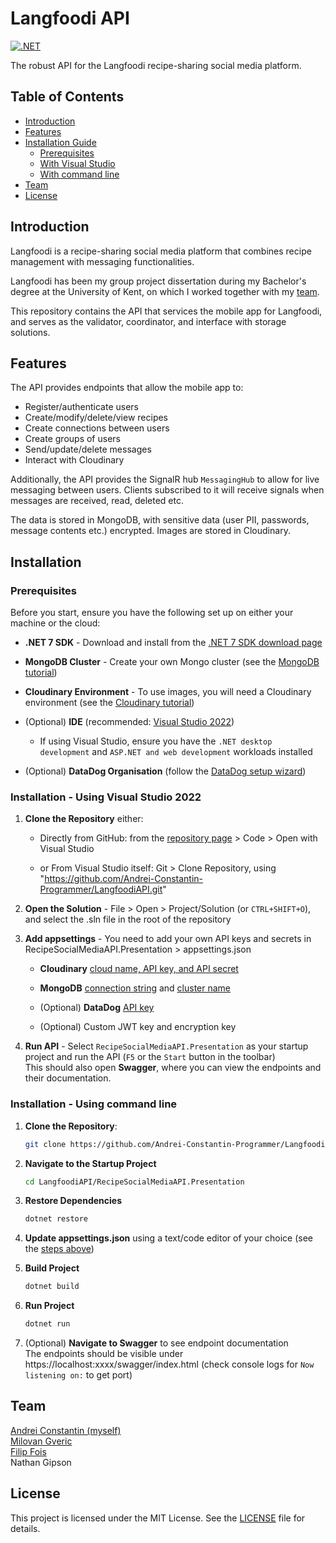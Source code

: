 # Langfoodi API
[![.NET](https://github.com/Andrei-Constantin-Programmer/LangfoodiAPI/actions/workflows/dotnet.yml/badge.svg)](https://github.com/Andrei-Constantin-Programmer/LangfoodiAPI/actions/workflows/dotnet.yml)

The robust API for the Langfoodi recipe-sharing social media platform.


## Table of Contents
- [Introduction](#introduction)
- [Features](#features)
- [Installation Guide](#installation)
  - [Prerequisites](#prerequisites)
  - [With Visual Studio](#with-vs)
  - [With command line](#with-cmd) 
- [Team](#team)
- [License](#license)



## Introduction  
Langfoodi is a recipe-sharing social media platform that combines recipe management with messaging functionalities.  

Langfoodi has been my group project dissertation during my Bachelor's degree at the University of Kent, on which I worked together with my [team](#team).  

This repository contains the API that services the mobile app for Langfoodi, and serves as the validator, coordinator, and interface with storage solutions. 



## Features
The API provides endpoints that allow the mobile app to:
- Register/authenticate users
- Create/modify/delete/view recipes
- Create connections between users
- Create groups of users
- Send/update/delete messages
- Interact with Cloudinary

Additionally, the API provides the SignalR hub `MessagingHub` to allow for live messaging between users. Clients subscribed to it will receive signals when messages are received, read, deleted etc.

The data is stored in MongoDB, with sensitive data (user PII, passwords, message contents etc.) encrypted. Images are stored in Cloudinary.



## Installation
### Prerequisites
Before you start, ensure you have the following set up on either your machine or the cloud:
- **.NET 7 SDK** - Download and install from the [.NET 7 SDK download page](https://dotnet.microsoft.com/download/dotnet/7.0)

- **MongoDB Cluster** - Create your own Mongo cluster (see the [MongoDB tutorial](https://www.mongodb.com/docs/atlas/tutorial/create-new-cluster/))

- **Cloudinary Environment** - To use images, you will need a Cloudinary environment (see the [Cloudinary tutorial](https://cloudinary.com/documentation/how_to_integrate_cloudinary))

- (Optional) **IDE** (recommended: [Visual Studio 2022](https://visualstudio.microsoft.com/downloads/))

  -  If using Visual Studio, ensure you have the `.NET desktop development` and `ASP.NET and web development` workloads installed

- (Optional) **DataDog Organisation** (follow the [DataDog setup wizard](https://www.datadoghq.com/))



<a name="with-vs"></a>
### Installation - Using Visual Studio 2022
1. **Clone the Repository** either:

    - Directly from GitHub: from the [repository page](https://github.com/Andrei-Constantin-Programmer/LangfoodiAPI) > Code > Open with Visual Studio

    - or From Visual Studio itself: Git > Clone Repository, using "https://github.com/Andrei-Constantin-Programmer/LangfoodiAPI.git"

2. **Open the Solution** - File > Open > Project/Solution (or `CTRL+SHIFT+O`), and select the .sln file in the root of the repository
<a name="app-settings"></a>
3. **Add appsettings** - You need to add your own API keys and secrets in RecipeSocialMediaAPI.Presentation > appsettings.json  
    - **Cloudinary** [cloud name, API key, and API secret](https://cloudinary.com/documentation/cloudinary_credentials_tutorial)  

    - **MongoDB** [connection string](https://www.mongodb.com/resources/products/fundamentals/mongodb-connection-string#:~:text=How%20to%20get%20your%20MongoDB,connection%20string%20for%20your%20cluster.) and [cluster name](https://www.mongodb.com/resources/products/fundamentals/clusters)

    - (Optional) **DataDog** [API key](https://docs.datadoghq.com/account_management/api-app-keys/)  

    - (Optional) Custom JWT key and encryption key  

4. **Run API** - Select `RecipeSocialMediaAPI.Presentation` as your startup project and run the API (`F5` or the `Start` button in the toolbar)  
   This should also open **Swagger**, where you can view the endpoints and their documentation.



<a name="with-cmd"></a>
### Installation - Using command line
1. **Clone the Repository**:

   ```bash
   git clone https://github.com/Andrei-Constantin-Programmer/LangfoodiAPI.git
   ```
2. **Navigate to the Startup Project**

   ```bash
   cd LangfoodiAPI/RecipeSocialMediaAPI.Presentation
   ```
3. **Restore Dependencies**

   ```bash
   dotnet restore
   ```
4. **Update appsettings.json** using a text/code editor of your choice (see the [steps above](#app-settings))

5. **Build Project**

   ```bash
   dotnet build
   ```
6. **Run Project**

   ```bash
   dotnet run
   ```
7. (Optional) **Navigate to Swagger** to see endpoint documentation  
  The endpoints should be visible under https://localhost:xxxx/swagger/index.html (check console logs for `Now listening on:` to get port)



## Team  
[Andrei Constantin (myself)](https://github.com/Andrei-Constantin-Programmer)  
[Milovan Gveric](https://github.com/Unknown807)  
[Filip Fois](https://github.com/filip-edu)  
Nathan Gipson



## License
This project is licensed under the MIT License. See the [LICENSE](LICENSE) file for details.
